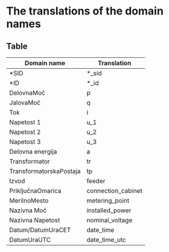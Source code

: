# The translations of the domain names

## Table

| Domain name | Translation |
| ----------- | ----------- |
| *SID | *_sid |
| *ID | *_id |
| DelovnaMoč | p |
| JalovaMoč | q |
| Tok | i |
| Napetost 1 | u_1 |
| Napetost 2 | u_2 |
| Napetost 3 | u_3 |
| Delovna energija | a |
| Transformator | tr |
| TransformatorskaPostaja | tp |
| Izvod | feeder |
| PriključnaOmarica | connection_cabinet |
| MerilnoMesto | metering_point |
| Nazivna Moč | installed_power |
| Nazivna Napetost | nominal_voltage |
| Datum/DatumUraCET | date_time |
| DatumUraUTC | date_time_utc |




